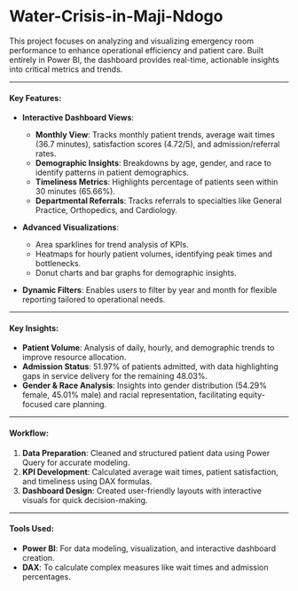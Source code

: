 # Water-Crisis-in-Maji-Ndogo

This project focuses on analyzing and visualizing emergency room performance to enhance operational efficiency and patient care. Built entirely in Power BI, the dashboard provides real-time, actionable insights into critical metrics and trends.

---

#### **Key Features**:
- **Interactive Dashboard Views**:  
  - **Monthly View**: Tracks monthly patient trends, average wait times (36.7 minutes), satisfaction scores (4.72/5), and admission/referral rates.  
  - **Demographic Insights**: Breakdowns by age, gender, and race to identify patterns in patient demographics.  
  - **Timeliness Metrics**: Highlights percentage of patients seen within 30 minutes (65.66%).  
  - **Departmental Referrals**: Tracks referrals to specialties like General Practice, Orthopedics, and Cardiology.  

- **Advanced Visualizations**:  
  - Area sparklines for trend analysis of KPIs.  
  - Heatmaps for hourly patient volumes, identifying peak times and bottlenecks.  
  - Donut charts and bar graphs for demographic insights.  

- **Dynamic Filters**: Enables users to filter by year and month for flexible reporting tailored to operational needs.

---

#### **Key Insights**:
- **Patient Volume**: Analysis of daily, hourly, and demographic trends to improve resource allocation.  
- **Admission Status**: 51.97% of patients admitted, with data highlighting gaps in service delivery for the remaining 48.03%.  
- **Gender & Race Analysis**: Insights into gender distribution (54.29% female, 45.01% male) and racial representation, facilitating equity-focused care planning.  

---

#### **Workflow**:
1. **Data Preparation**: Cleaned and structured patient data using Power Query for accurate modeling.  
2. **KPI Development**: Calculated average wait times, patient satisfaction, and timeliness using DAX formulas.  
3. **Dashboard Design**: Created user-friendly layouts with interactive visuals for quick decision-making.  

---

#### **Tools Used**:
- **Power BI**: For data modeling, visualization, and interactive dashboard creation.  
- **DAX**: To calculate complex measures like wait times and admission percentages.  

